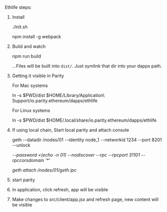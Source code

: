 Ethlife steps:

1. Install

    ./init.sh

    npm install -g webpack


2. Build and watch

    npm run build    

    ...Files will be built into `dist/`. Just symlink that dir into your dapps path.


3. Getting it visible in Parity

    For Mac systems

    ln -s $PWD/dist $HOME/Library/Application\ Support/io.parity.ethereum/dapps/ethlife

    For Linux systems

    ln -s $PWD/dist $HOME/.local/share/io.parity.ethereum/dapps/ethlife


4. If using local chain, Start local parity and attach console

    geth --datadir <PATH>/nodes/01 --identity node_1 --networkid 1234 --port 8201  --unlock <ADDRESS>  --password <(echo -n 01)  --nodiscover --rpc --rpcport 31101 --rpccorsdomain '*'

    geth attach <PATH>/nodes/01/geth.ipc
    

5. start parity


6. In application, click refresh, app will be visible


7. Make changes to src/client/app.jsx and refresh page, new content will be visible